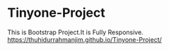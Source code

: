# Tinyone-Project
This is Bootstrap Project.It is Fully Responsive.
https://thuhidurrahmanjim.github.io/Tinyone-Project/
